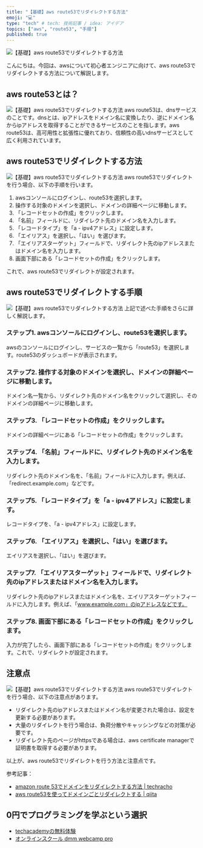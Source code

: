 ```yaml
---
title: "【基礎】aws route53でリダイレクトする方法"
emoji: "💻"
type: "tech" # tech: 技術記事 / idea: アイデア
topics: ["aws", "route53", "手順"]
published: true
---
```

![【基礎】aws route53でリダイレクトする方法](https://trident-capital-strage.s3.ap-northeast-1.amazonaws.com/wp-content/uploads/2022/04/25190151/graph-g9b1c0cb58_1280-1024x682.jpg)

こんにちは。今回は、awsについて初心者エンジニアに向けて、aws route53でリダイレクトする方法について解説します。

## aws route53とは？
![【基礎】aws route53でリダイレクトする方法]()
aws route53は、dnsサービスのことです。dnsとは、ipアドレスをドメイン名に変換したり、逆にドメイン名からipアドレスを取得することができるサービスのことを指します。aws route53は、高可用性と拡張性に優れており、信頼性の高いdnsサービスとして広く利用されています。

## aws route53でリダイレクトする方法
![【基礎】aws route53でリダイレクトする方法]()
aws route53でリダイレクトを行う場合、以下の手順を行います。

1. awsコンソールにログインし、route53を選択します。
2. 操作する対象のドメインを選択し、ドメインの詳細ページに移動します。
3. 「レコードセットの作成」をクリックします。
4. 「名前」フィールドに、リダイレクト先のドメイン名を入力します。
5. 「レコードタイプ」を「a - ipv4アドレス」に設定します。
6. 「エイリアス」を選択し、「はい」を選びます。
7. 「エイリアスターゲット」フィールドで、リダイレクト先のipアドレスまたはドメイン名を入力します。
8. 画面下部にある「レコードセットの作成」をクリックします。

これで、aws route53でリダイレクトが設定されます。

## aws route53でリダイレクトする手順
![【基礎】aws route53でリダイレクトする方法]()
上記で述べた手順をさらに詳しく解説します。

### ステップ1. awsコンソールにログインし、route53を選択します。
awsのコンソールにログインし、サービスの一覧から「route53」を選択します。route53のダッシュボードが表示されます。

### ステップ2. 操作する対象のドメインを選択し、ドメインの詳細ページに移動します。
ドメイン名一覧から、リダイレクト先のドメイン名をクリックして選択し、そのドメインの詳細ページに移動します。

### ステップ3. 「レコードセットの作成」をクリックします。
ドメインの詳細ページにある「レコードセットの作成」をクリックします。

### ステップ4. 「名前」フィールドに、リダイレクト先のドメイン名を入力します。
リダイレクト先のドメイン名を、「名前」フィールドに入力します。例えば、「redirect.example.com」などです。

### ステップ5. 「レコードタイプ」を「a - ipv4アドレス」に設定します。
レコードタイプを、「a - ipv4アドレス」に設定します。

### ステップ6. 「エイリアス」を選択し、「はい」を選びます。
エイリアスを選択し、「はい」を選びます。

### ステップ7. 「エイリアスターゲット」フィールドで、リダイレクト先のipアドレスまたはドメイン名を入力します。
リダイレクト先のipアドレスまたはドメイン名を、エイリアスターゲットフィールドに入力します。例えば、「www.example.com」のipアドレスなどです。

### ステップ8. 画面下部にある「レコードセットの作成」をクリックします。
入力が完了したら、画面下部にある「レコードセットの作成」をクリックします。これで、リダイレクトが設定されます。

## 注意点
![【基礎】aws route53でリダイレクトする方法]()
aws route53でリダイレクトを行う場合、以下の注意点があります。

- リダイレクト先のipアドレスまたはドメイン名が変更された場合は、設定を更新する必要があります。
- 大量のリダイレクトを行う場合は、負荷分散やキャッシングなどの対策が必要です。
- リダイレクト先のページがhttpsである場合は、aws certificate managerで証明書を取得する必要があります。

以上が、aws route53でリダイレクトを行う方法と注意点です。

参考記事：
- [amazon route 53でドメインをリダイレクトする方法 | techracho](https://techracho.bpsinc.jp/hachi8833/2016_10_12/28567)
- [aws route53を使ってドメインごとリダイレクトする | qiita](https://qiita.com/sk3ptre/items/5a45947f295b54333c8f)

## 0円でプログラミングを学ぶという選択
- [techacademyの無料体験](//af.moshimo.com/af/c/click?a_id=2612475&amp;p_id=1555&amp;pc_id=2816&amp;pl_id=22706&amp;url=https%3a%2f%2ftechacademy.jp%2fhtmlcss-trial%3futm_source%3dmoshimo%26utm_medium%3daffiliate%26utm_campaign%3dtextad)
- [オンラインスクール dmm webcamp pro](//af.moshimo.com/af/c/click?a_id=2612482&amp;p_id=1363&amp;pc_id=2297&amp;pl_id=39999&amp;guid=on)

